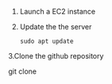 1. Launch a EC2 instance
2. Update the the server
   
     ```sudo apt update```

3.Clone the github repository

git clone 
